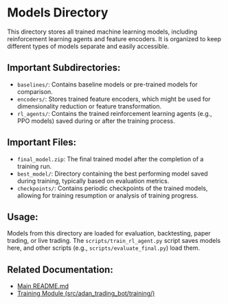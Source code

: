 # Models Directory

This directory stores all trained machine learning models, including reinforcement learning agents and feature encoders. It is organized to keep different types of models separate and easily accessible.

## Important Subdirectories:

- `baselines/`: Contains baseline models or pre-trained models for comparison.
- `encoders/`: Stores trained feature encoders, which might be used for dimensionality reduction or feature transformation.
- `rl_agents/`: Contains the trained reinforcement learning agents (e.g., PPO models) saved during or after the training process.

## Important Files:

- `final_model.zip`: The final trained model after the completion of a training run.
- `best_model/`: Directory containing the best performing model saved during training, typically based on evaluation metrics.
- `checkpoints/`: Contains periodic checkpoints of the trained models, allowing for training resumption or analysis of training progress.

## Usage:

Models from this directory are loaded for evaluation, backtesting, paper trading, or live trading. The `scripts/train_rl_agent.py` script saves models here, and other scripts (e.g., `scripts/evaluate_final.py`) load them.

## Related Documentation:

- [Main README.md](../../README.md)
- [Training Module (src/adan_trading_bot/training/)](../src/adan_trading_bot/training/README.md)
